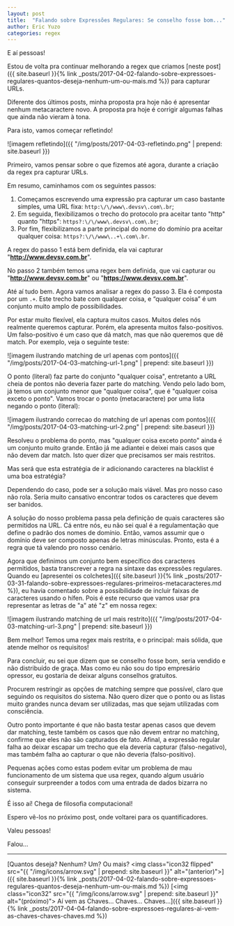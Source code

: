 ```yaml
---
layout: post
title:  "Falando sobre Expressões Regulares: Se conselho fosse bom..."
author: Eric Yuzo
categories: regex
---
```

E aí pessoas!

Estou de volta pra continuar melhorando a regex que criamos [neste post]({{ site.baseurl }}{% link _posts/2017-04-02-falando-sobre-expressoes-regulares-quantos-deseja-nenhum-um-ou-mais.md %}) para capturar URLs.

Diferente dos últimos posts, minha proposta pra hoje não é apresentar nenhum metacaractere novo. A proposta pra hoje é corrigir algumas falhas que ainda não vieram à tona.

Para isto, vamos começar refletindo!

![imagem refletindo]({{ "/img/posts/2017-04-03-refletindo.png" | prepend: site.baseurl }})

Primeiro, vamos pensar sobre o que fizemos até agora, durante a criação da regex pra capturar URLs.

Em resumo, caminhamos com os seguintes passos:

1. Começamos escrevendo uma expressão pra capturar um caso bastante simples, uma URL fixa: `http:\/\/www\.devsv\.com\.br`;
2. Em seguida, flexibilizamos o trecho do protocolo pra aceitar tanto "http" quanto "https": `https?:\/\/www\.devsv\.com\.br`;
3. Por fim, flexibilizamos a parte principal do nome do domínio pra aceitar qualquer coisa: `https?:\/\/www\..+\.com\.br`.

A regex do passo 1 está bem definida, ela vai capturar "**http://www.devsv.com.br**".

No passo 2 também temos uma regex bem definida, que vai capturar ou "**http://www.devsv.com.br**" ou "**https://www.devsv.com.br**".

Até aí tudo bem. Agora vamos analisar a regex do passo 3. Ela é composta por um `.+`. Este trecho bate com qualquer coisa, e “qualquer coisa” é um conjunto muito amplo de possibilidades.

Por estar muito flexível, ela captura muitos casos. Muitos deles nós realmente queremos capturar. Porém, ela apresenta muitos falso-positivos. Um falso-positivo é um caso que dá match, mas que não queremos que dê match. Por exemplo, veja o seguinte teste:

![imagem ilustrando matching de url apenas com pontos]({{ "/img/posts/2017-04-03-matching-url-1.png" | prepend: site.baseurl }})

O ponto (literal) faz parte do conjunto "qualquer coisa", entretanto a URL cheia de pontos não deveria fazer parte do matching. Vendo pelo lado bom, já temos um conjunto menor que "qualquer coisa", que é "qualquer coisa exceto o ponto". Vamos trocar o ponto (metacaractere) por uma lista negando o ponto (literal):

![imagem ilustrando correcao do matching de url apenas com pontos]({{ "/img/posts/2017-04-03-matching-url-2.png" | prepend: site.baseurl }})

Resolveu o problema do ponto, mas "qualquer coisa exceto ponto" ainda é um conjunto muito grande. Então já me adiantei e deixei mais casos que não devem dar match. Isto quer dizer que precisamos ser mais restritos.

Mas será que esta estratégia de ir adicionando caracteres na blacklist é uma boa estratégia?

Dependendo do caso, pode ser a solução mais viável. Mas pro nosso caso não rola. Seria muito cansativo encontrar todos os caracteres que devem ser banidos.

A solução do nosso problema passa pela definição de quais caracteres são permitidos na URL. Cá entre nós, eu não sei qual é a regulamentação que define o padrão dos nomes de domínio. Então, vamos assumir que o domínio deve ser composto apenas de letras minúsculas. Pronto, esta é a regra que tá valendo pro nosso cenário.

Agora que definimos um conjunto bem específico dos caracteres permitidos, basta transcrever a regra na sintaxe das expressões regulares. Quando eu [apresentei os colchetes]({{ site.baseurl }}{% link _posts/2017-03-31-falando-sobre-expressoes-regulares-primeiros-metacaracteres.md %}), eu havia comentado sobre a possibilidade de incluir faixas de caracteres usando o hífen. Pois é este recurso que vamos usar pra representar as letras de "a" até "z" em nossa regex:

![imagem ilustrando matching de url mais restrito]({{ "/img/posts/2017-04-03-matching-url-3.png" | prepend: site.baseurl }})

Bem melhor! Temos uma regex mais restrita, e o principal: mais sólida, que atende melhor os requisitos!

Para concluir, eu sei que dizem que se conselho fosse bom, seria vendido e não distribuído de graça. Mas como eu não sou do tipo empresário opressor, eu gostaria de deixar alguns conselhos gratuitos.

Procurem restringir as opções de matching sempre que possível, claro que seguindo os requisitos do sistema. Não quero dizer que o ponto ou as listas muito grandes nunca devam ser utilizadas, mas que sejam utilizadas com consciência.

Outro ponto importante é que não basta testar apenas casos que devem dar matching, teste também os casos que não devem entrar no matching, confirme que eles não são capturados de fato. Afinal, a expressão regular falha ao deixar escapar um trecho que ela deveria capturar (falso-negativo), mas também falha ao capturar o que não deveria (falso-positivo).

Pequenas ações como estas podem evitar um problema de mau funcionamento de um sistema que usa regex, quando algum usuário conseguir surpreender a todos com uma entrada de dados bizarra no sistema.

É isso aí! Chega de filosofia computacional!

Espero vê-los no próximo post, onde voltarei para os quantificadores.

Valeu pessoas!

Falou...

---

<span class="previous-post">[Quantos deseja? Nenhum? Um? Ou mais? <img class="icon32 flipped" src="{{ "/img/icons/arrow.svg" | prepend: site.baseurl }}" alt="(anterior)">]({{ site.baseurl }}{% link _posts/2017-04-02-falando-sobre-expressoes-regulares-quantos-deseja-nenhum-um-ou-mais.md %})</span> <span class="next-post">[<img class="icon32" src="{{ "/img/icons/arrow.svg" | prepend: site.baseurl }}" alt="(próximo)"> Aí vem as Chaves... Chaves... Chaves...]({{ site.baseurl }}{% link _posts/2017-04-04-falando-sobre-expressoes-regulares-ai-vem-as-chaves-chaves-chaves.md %})</span>
